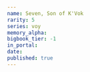 ```yaml
---
name: Seven, Son of K'Vok
rarity: 5
series: voy
memory_alpha:
bigbook_tier: -1
in_portal:
date:
published: true
---
```



